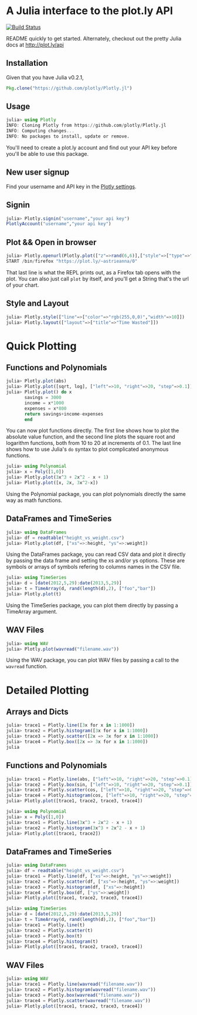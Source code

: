 # A Julia interface to the plot.ly API

[![Build Status](https://travis-ci.org/plotly/Plotly-Julia.svg)](https://travis-ci.org/plotly/Plotly-Julia)

README quickly to get started. Alternately, checkout out the pretty Julia docs at http://plot.ly/api

## Installation

Given that you have Julia v0.2.1,

```julia
Pkg.clone("https://github.com/plotly/Plotly.jl")
```

## Usage
```julia
julia> using Plotly
INFO: Cloning Plotly from https://github.com/plotly/Plotly.jl
INFO: Computing changes...
INFO: No packages to install, update or remove.
```

You'll need to create a plot.ly account and find out your API key before you'll be able to use this package.

## New user signup
Find your username and API key in the [Plotly settings](https://plot.ly/settings).

## Signin
```julia
julia> Plotly.signin("username","your api key")
PlotlyAccount("username","your api key")
```

## Plot && Open in browser
```julia
julia> Plotly.openurl(Plotly.plot(["z"=>rand(6,6)],["style"=>["type"=>"heatmap"]]))
START /bin/firefox "https://plot.ly/~astrieanna/0"
```

That last line is what the REPL prints out,
as a Firefox tab opens with the plot.
You can also just call `plot` by itself, and you'll get a String that's the url of your chart.

## Style and Layout
```julia
julia> Plotly.style(["line"=>["color"=>"rgb(255,0,0)","width"=>10]])
julia> Plotly.layout(["layout"=>["title"=>"Time Wasted"]])
```

# Quick Plotting
## Functions and Polynomials
```julia
julia> Plotly.plot(abs)
julia> Plotly.plot([sqrt, log], ["left"=>10, "right"=>20, "step"=>0.1])
julia> Plotly.plot() do x
       savings = 3000
       income = x*1000
       expenses = x*800
       return savings+income-expenses
       end
```

You can now plot functions directly.
The first line shows how to plot the absolute value function, and the second line plots
the square root and logarithm functions, both from 10 to 20 at increments of 0.1.
The last line shows how to use Julia's `do` syntax to plot complicated anonymous functions.

```julia
julia> using Polynomial
julia> x = Poly([1,0])
julia> Plotly.plot(3x^3 + 2x^2 - x + 1)
julia> Plotly.plot([x, 2x, 3x^2-x])
```

Using the Polynomial package, you can plot polynomials directly the same way as math functions.

## DataFrames and TimeSeries
```julia
julia> using DataFrames
julia> df = readtable("height_vs_weight.csv")
julia> Plotly.plot(df, ["xs"=>:height, "ys"=>:weight])
```

Using the DataFrames package, you can read CSV data and plot it directly by passing the data frame and setting the xs and/or ys options. These are symbols or arrays of symbols refering to columns names in the CSV file.

```julia
julia> using TimeSeries
julia> d = [date(2012,5,29):date(2013,5,29)]
julia> t = TimeArray(d, rand(length(d),2), ["foo","bar"])
julia> Plotly.plot(t)
```

Using the TimeSeries package, you can plot them directly by passing a TimeArray argument.

## WAV Files
```julia
julia> using WAV
julia> Plotly.plot(wavread("filename.wav"))
```

Using the WAV package, you can plot WAV files by passing a call to the `wavread` function.

# Detailed Plotting
## Arrays and Dicts
```julia
julia> trace1 = Plotly.line([3x for x in 1:1000])
julia> trace2 = Plotly.histogram([3x for x in 1:1000])
julia> trace3 = Plotly.scatter([2x => 3x for x in 1:1000])
julia> trace4 = Plotly.box([2x => 3x for x in 1:1000])
julia
```

## Functions and Polynomials
```julia
julia> trace1 = Plotly.line(abs, ["left"=>10, "right"=>20, "step"=>0.1])
julia> trace2 = Plotly.box(sin, ["left"=>10, "right"=>20, "step"=>0.1])
julia> trace3 = Plotly.scatter(cos, ["left"=>10, "right"=>20, "step"=>0.1])
julia> trace4 = Plotly.histogram(cos, ["left"=>10, "right"=>20, "step"=>0.1])
julia> Plotly.plot([trace1, trace2, trace3, trace4])

julia> using Polynomial
julia> x = Poly([1,0])
julia> trace1 = Plotly.line(3x^3 + 2x^2 - x + 1)
julia> trace2 = Plotly.histogram(3x^3 + 2x^2 - x + 1)
julia> Plotly.plot([trace1, trace2])
```

## DataFrames and TimeSeries
```julia
julia> using DataFrames
julia> df = readtable("height_vs_weight.csv")
julia> trace1 = Plotly.line(df, ["xs"=>:height, "ys"=>:weight])
julia> trace2 = Plotly.scatter(df, ["xs"=>:height, "ys"=>:weight])
julia> trace3 = Plotly.histogram(df, ["xs"=>:height])
julia> trace4 = Plotly.box(df, ["ys"=>:weight])
julia> Plotly.plot([trace1, trace2, trace3, trace4])

julia> using TimeSeries
julia> d = [date(2012,5,29):date(2013,5,29)]
julia> t = TimeArray(d, rand(length(d),2), ["foo","bar"])
julia> trace1 = Plotly.line(t)
julia> trace2 = Plotly.scatter(t)
julia> trace3 = Plotly.box(t)
julia> trace4 = Plotly.histogram(t)
julia> Plotly.plot([trace1, trace2, trace3, trace4])
```

## WAV Files
```julia
julia> using WAV
julia> trace1 = Plotly.line(wavread("filename.wav"))
julia> trace2 = Plotly.histogram(wavread("filename.wav"))
julia> trace3 = Plotly.box(wavread("filename.wav"))
julia> trace4 = Plotly.scatter(wavread("filename.wav"))
julia> Plotly.plot([trace1, trace2, trace3, trace4])
```
